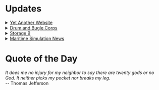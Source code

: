 # Updates

<details><summary> <a href="https://www.amon-hen.com">Yet Another Website</a> </summary>
* <a href="https://www.amon-hen.com/television/9714">MST3K Short 0406 – Undersea Kingdom 1</a>
* <a href="https://www.amon-hen.com/computing/internet/www/435">Quote of the Day</a>
* <a href="https://www.amon-hen.com/movies/33306">It Came from Beneath the Sea (1955)</a>
* <a href="https://www.amon-hen.com/music/33290">To Be Alive (Hep Yadda)</a>
* <a href="https://www.amon-hen.com/quotes/248">Happy Holidays</a>
* <a href="https://www.amon-hen.com/humor/33304">RiffTrax – Baby Ghost</a>
* <a href="https://www.amon-hen.com/humor/792">Happy Thanksgiving</a>
* <a href="https://www.amon-hen.com/food/20497">Mmmm, Mail Order Canned turkey</a>
* <a href="https://www.amon-hen.com/television/13172">MST3K 00K06 – Gamera vs. Gaos</a>
* <a href="https://www.amon-hen.com/politics/33313">Trump Guitars</a>
</details>

<details><summary> <a href="https://www.drum-corps.net">Drum and Bugle Corps</a> </summary>
* <a href="https://www.drum-corps.net/news/3604">DCI phasing out historic library of physical audio/video products</a>
* <a href="https://www.drum-corps.net/news/3602">Drum Corps World – December 2024</a>
* <a href="https://www.drum-corps.net/news/3588">2025 Drum Corps International Tour Schedule</a>
* <a href="https://www.drum-corps.net/news/3585">Drum Corps International Magazine – November 2024</a>
* <a href="https://www.drum-corps.net/news/3577">Jersey Surf Withdraws from 2025 DCI Summer Tour</a>
* <a href="https://www.drum-corps.net/news/3574">Drum Corps World – November 2024</a>
* <a href="https://www.drum-corps.net/news/3570">Directors adopt new competitive format for 2025 DCI All-Age Championship</a>
* <a href="https://www.drum-corps.net/news/3505">Drum Corps World – October 2024</a>
* <a href="https://www.drum-corps.net/news/3391">Drum Corps World –  September 2024</a>
* <a href="https://www.drum-corps.net/history/3341">Crossmen 50th Anniversary Alumni Corps (2024)</a>
</details>

<details><summary> <a href="https://www.storage-b.com">Storage B</a> </summary>
* <a href="https://www.storage-b.com/c/1015">Uploading Consciousness</a>
* <a href="https://www.storage-b.com/humor/1003">SCRUM: An Honest Ad</a>
* <a href="https://www.storage-b.com/humor/996">Agile vs. Waterfall</a>
* <a href="https://www.storage-b.com/c/969">Delivering Safe C++</a>
* <a href="https://www.storage-b.com/c/962">Full Interview With the Creator of C++</a>
* <a href="https://www.storage-b.com/humor/951">How To Regex</a>
* <a href="https://www.storage-b.com/ai/908">Nightmare Fuel from Bing Image Creator</a>
* <a href="https://www.storage-b.com/ai/904">We’re Safe</a>
* <a href="https://www.storage-b.com/ai/901">Enjoy Your AI-generated Work</a>
* <a href="https://www.storage-b.com/humor/896">Blue Tick Marks</a>
</details>

<details><summary> <a href="https://www.mar-sim.com">Maritime Simulation News</a> </summary>
* <a href="https://www.mar-sim.com/news/985">Simulators Track our Changing Relationship with Technology</a>
* <a href="https://www.mar-sim.com/news/974">Japanese simulator centre opens for offshore training</a>
* <a href="https://www.mar-sim.com/news/971">AR Simulator Added to Pilot Training at Smartship Australia</a>
* <a href="https://www.mar-sim.com/news/959">Wärtsilä to supply simulator to NSB Group</a>
* <a href="https://www.mar-sim.com/news/954">Rajnath Singh inaugurates Integrated Simulator Complex ‘Dhruv’</a>
* <a href="https://www.mar-sim.com/news/944">VSTEP Further Expands to the Latin American Market with Inland Solution</a>
* <a href="https://www.mar-sim.com/news/937">VSTEP Launches Simulator That Makes Ship Simulation Easily Accessible</a>
* <a href="https://www.mar-sim.com/news/904">Kongsberg Wins Large Contract with South Metropolitan TAFE</a>
* <a href="https://www.mar-sim.com/news/888">Wärtsilä Navigational Simulator becomes first Interactive ‘instructor-led’ cloud training solution to gain new DNV Class D Certification</a>
* <a href="https://www.mar-sim.com/news/882">Panama Canal Authority Taps Kongsberg for New Navigation Simulators</a>
</details>

# Quote of the Day
<p><em>It does me no injury for my neighbor to say there are twenty gods or no God.  It neither picks my pocket nor breaks my leg.</em><br /> -- Thomas Jefferson</p>